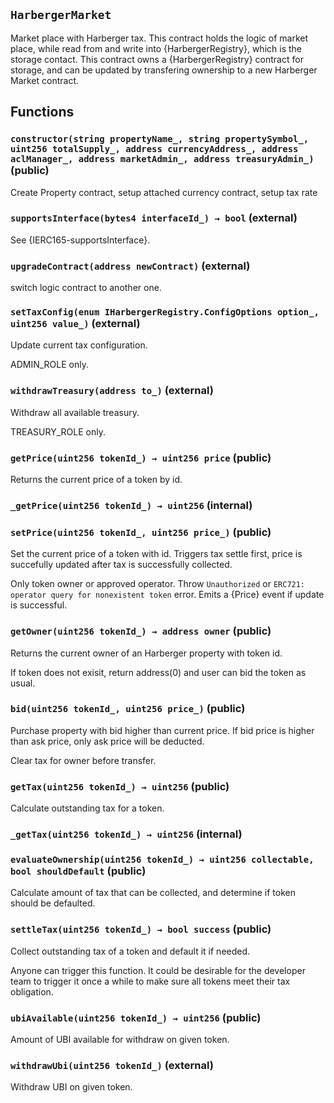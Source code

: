 ## `HarbergerMarket`

Market place with Harberger tax. This contract holds the logic of market place, while read from and write into {HarbergerRegistry}, which is the storage contact.
This contract owns a {HarbergerRegistry} contract for storage, and can be updated by transfering ownership to a new Harberger Market contract.

## Functions

### `constructor(string propertyName_, string propertySymbol_, uint256 totalSupply_, address currencyAddress_, address aclManager_, address marketAdmin_, address treasuryAdmin_)` (public)

Create Property contract, setup attached currency contract, setup tax rate

### `supportsInterface(bytes4 interfaceId_) → bool` (external)

See {IERC165-supportsInterface}.

### `upgradeContract(address newContract)` (external)

switch logic contract to another one.

### `setTaxConfig(enum IHarbergerRegistry.ConfigOptions option_, uint256 value_)` (external)

Update current tax configuration.

ADMIN_ROLE only.

### `withdrawTreasury(address to_)` (external)

Withdraw all available treasury.

TREASURY_ROLE only.

### `getPrice(uint256 tokenId_) → uint256 price` (public)

Returns the current price of a token by id.

### `_getPrice(uint256 tokenId_) → uint256` (internal)

### `setPrice(uint256 tokenId_, uint256 price_)` (public)

Set the current price of a token with id. Triggers tax settle first, price is succefully updated after tax is successfully collected.

Only token owner or approved operator. Throw `Unauthorized` or `ERC721: operator query for nonexistent token` error. Emits a {Price} event if update is successful.

### `getOwner(uint256 tokenId_) → address owner` (public)

Returns the current owner of an Harberger property with token id.

If token does not exisit, return address(0) and user can bid the token as usual.

### `bid(uint256 tokenId_, uint256 price_)` (public)

Purchase property with bid higher than current price. If bid price is higher than ask price, only ask price will be deducted.

Clear tax for owner before transfer.

### `getTax(uint256 tokenId_) → uint256` (public)

Calculate outstanding tax for a token.

### `_getTax(uint256 tokenId_) → uint256` (internal)

### `evaluateOwnership(uint256 tokenId_) → uint256 collectable, bool shouldDefault` (public)

Calculate amount of tax that can be collected, and determine if token should be defaulted.

### `settleTax(uint256 tokenId_) → bool success` (public)

Collect outstanding tax of a token and default it if needed.

Anyone can trigger this function. It could be desirable for the developer team to trigger it once a while to make sure all tokens meet their tax obligation.

### `ubiAvailable(uint256 tokenId_) → uint256` (public)

Amount of UBI available for withdraw on given token.

### `withdrawUbi(uint256 tokenId_)` (external)

Withdraw UBI on given token.
